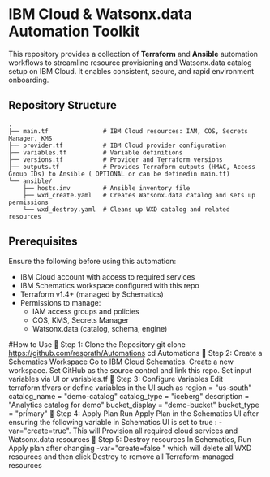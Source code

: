 # IBM Cloud & Watsonx.data Automation Toolkit


This repository provides a collection of **Terraform** and **Ansible** automation workflows to streamline resource provisioning and Watsonx.data catalog setup on IBM Cloud. It enables consistent, secure, and rapid environment onboarding.

##  Repository Structure

```text
.
├── main.tf               # IBM Cloud resources: IAM, COS, Secrets Manager, KMS
├── provider.tf           # IBM Cloud provider configuration
├── variables.tf          # Variable definitions
├── versions.tf           # Provider and Terraform versions
├── outputs.tf            # Provides Terraform outputs (HMAC, Access Group IDs) to Ansible ( OPTIONAL or can be definedin main.tf)
└── ansible/
    ├── hosts.inv         # Ansible inventory file
    ├── wxd_create.yaml   # Creates Watsonx.data catalog and sets up permissions
    └── wxd_destroy.yaml  # Cleans up WXD catalog and related resources
```
## Prerequisites

Ensure the following before using this automation:

- IBM Cloud account with access to required services
- IBM Schematics workspace configured with this repo
- Terraform v1.4+ (managed by Schematics)
- Permissions to manage:
  - IAM access groups and policies
  - COS, KMS, Secrets Manager
  - Watsonx.data (catalog, schema, engine)


#How to Use
🔹 Step 1: Clone the Repository 
git clone https://github.com/resprath/Automations
cd Automations
🔹 Step 2: Create a Schematics Workspace
Go to IBM Cloud Schematics.
Create a new workspace.
Set GitHub as the source control and link this repo.
Set input variables via UI or variables.tf
🔹 Step 3: Configure Variables
Edit terraform.tfvars or define variables in the UI such as 
region            = "us-south"
catalog_name      = "demo-catalog"
catalog_type      = "iceberg"
description       = "Analytics catalog for demo"
bucket_display    = "demo-bucket"
bucket_type       = "primary"
🔹 Step 4: Apply Plan
Run Apply Plan in the Schematics UI after ensuring the following variable in Schematics UI is set to true : -var="create=true".
This will Provision all required cloud services and Watsonx.data resources
🔹 Step 5: Destroy resources
In Schematics, Run Apply plan after changing -var="create=false " which will delete all WXD resources and then click Destroy to remove all Terraform-managed resources
